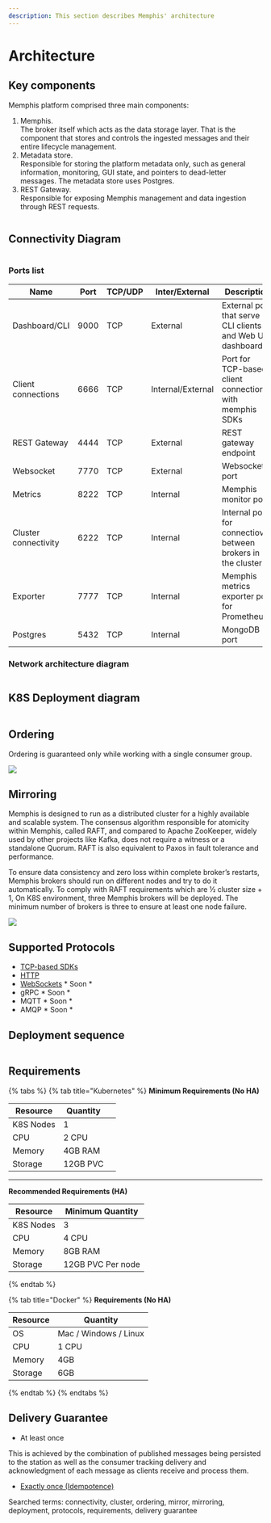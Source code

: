 ```yaml
---
description: This section describes Memphis' architecture
---
```


# Architecture

## Key components

Memphis platform comprised three main components:

1. Memphis.\
   The broker itself which acts as the data storage layer. That is the component that stores and controls the ingested messages and their entire lifecycle management.
2. Metadata store.\
   Responsible for storing the platform metadata only, such as general information, monitoring, GUI state, and pointers to dead-letter messages. The metadata store uses Postgres.
3. REST Gateway.\
   Responsible for exposing Memphis management and data ingestion through REST requests.

<figure><img src="../.gitbook/assets/memphis key components.jpeg" alt=""><figcaption></figcaption></figure>

## Connectivity Diagram

<figure><img src="../.gitbook/assets/connectivity.jpeg" alt=""><figcaption></figcaption></figure>

### Ports list

| Name                 | Port | TCP/UDP | Inter/External    | Description                                                    |
| -------------------- | ---- | ------- | ----------------- | -------------------------------------------------------------- |
| Dashboard/CLI        | 9000 | TCP     | External          | External port that serve CLI clients and Web UI dashboard      |
| Client connections   | 6666 | TCP     | Internal/External | Port for TCP-based client connections with memphis SDKs        |
| REST Gateway         | 4444 | TCP     | External          | REST gateway endpoint                                          |
| Websocket            | 7770 | TCP     | External          | Websocket port                                                 |
| Metrics              | 8222 | TCP     | Internal          | Memphis monitor port                                           |
| Cluster connectivity | 6222 | TCP     | Internal          | Internal port for connectiovity between brokers in the cluster |
| Exporter             | 7777 | TCP     | Internal          | Memphis metrics exporter port for Prometheus                   |
| Postgres             | 5432 | TCP     | Internal          | MongoDB port                                                   |

### Network architecture diagram

<figure><img src="../.gitbook/assets/Memphis Port Diagram.drawio (1).png" alt=""><figcaption></figcaption></figure>

## K8S Deployment diagram

<figure><img src="../.gitbook/assets/Memphis Architecture (1).jpg" alt=""><figcaption></figcaption></figure>

## Ordering

Ordering is guaranteed only while working with a single consumer group.

![](../.gitbook/assets/ordering.jpeg)

## Mirroring

Memphis is designed to run as a distributed cluster for a highly available and scalable system. The consensus algorithm responsible for atomicity within Memphis, called RAFT, and compared to Apache ZooKeeper, widely used by other projects like Kafka, does not require a witness or a standalone Quorum. RAFT is also equivalent to Paxos in fault tolerance and performance.

To ensure data consistency and zero loss within complete broker’s restarts, Memphis brokers should run on different nodes and try to do it automatically. To comply with RAFT requirements which are ½ cluster size + 1, On K8S environment, three Memphis brokers will be deployed. The minimum number of brokers is three to ensure at least one node failure.

![](../.gitbook/assets/replications.jpeg)

## Supported Protocols

* [TCP-based SDKs](broken-reference)
* [HTTP](https://github.com/memphisdev/memphis-http-proxy)
* [WebSockets](https://github.com/orgs/memphisdev/projects/2/views/1?pane=issue\&itemId=14008452) \* Soon \*
* gRPC \* Soon \*
* MQTT \* Soon \*
* AMQP \* Soon \*

## Deployment sequence

<figure><img src="../.gitbook/assets/Deployment process.jpg" alt=""><figcaption></figcaption></figure>

## Requirements

{% tabs %}
{% tab title="Kubernetes" %}
**Minimum Requirements (No HA)**

<table><thead><tr><th>Resource</th><th>Quantity</th><th data-hidden></th></tr></thead><tbody><tr><td>K8S Nodes</td><td>1</td><td></td></tr><tr><td>CPU</td><td>2 CPU</td><td></td></tr><tr><td>Memory</td><td>4GB RAM</td><td></td></tr><tr><td>Storage</td><td>12GB PVC</td><td></td></tr></tbody></table>

****

**Recommended Requirements (HA)**

| Resource  | Minimum Quantity  |
| --------- | ----------------- |
| K8S Nodes | 3                 |
| CPU       | 4 CPU             |
| Memory    | 8GB RAM           |
| Storage   | 12GB PVC Per node |
{% endtab %}

{% tab title="Docker" %}
**Requirements (No HA)**

| Resource | Quantity               |
| -------- | ---------------------- |
| OS       | Mac / Windows / Linux  |
| CPU      | 1 CPU                  |
| Memory   | 4GB                    |
| Storage  | 6GB                    |
{% endtab %}
{% endtabs %}

## Delivery Guarantee

* At least once

This is achieved by the combination of published messages being persisted to the station as well as the consumer tracking delivery and acknowledgment of each message as clients receive and process them.

* [Exactly once (Idempotence)](key-concepts/idempotency.md)



Searched terms: connectivity, cluster, ordering, mirror, mirroring, deployment, protocols, requirements, delivery guarantee
